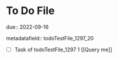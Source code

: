 # To Do File

due:: 2022-09-16

metadatafield:: todoTestFile_1297_20

- [ ] Task of todoTestFile_1297 1 [[Query me]]
